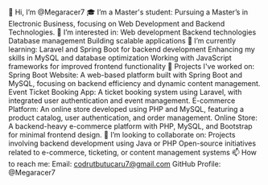 👋 Hi, I’m @Megaracer7
🎓 I’m a Master's student:
Pursuing a Master’s in Electronic Business, focusing on Web Development and Backend Technologies.
👀 I’m interested in:
Web development
Backend technologies
Database management
Building scalable applications
🌱 I’m currently learning:
Laravel and Spring Boot for backend development
Enhancing my skills in MySQL and database optimization
Working with JavaScript frameworks for improved frontend functionality
💼 Projects I've worked on:
Spring Boot Website: A web-based platform built with Spring Boot and MySQL, focusing on backend efficiency and dynamic content management.
Event Ticket Booking App: A ticket booking system using Laravel, with integrated user authentication and event management.
E-commerce Platform: An online store developed using PHP and MySQL, featuring a product catalog, user authentication, and order management.
Online Store: A backend-heavy e-commerce platform with PHP, MySQL, and Bootstrap for minimal frontend design.
🤝 I’m looking to collaborate on:
Projects involving backend development using Java or PHP
Open-source initiatives related to e-commerce, ticketing, or content management systems
📫 How to reach me:
Email: codrutbutucaru7@gmail.com
GitHub Profile: @Megaracer7
